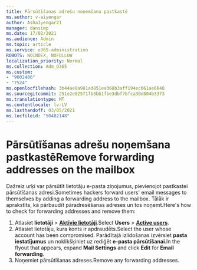 ```yaml
---
title: Pārsūtīšanas adrešu noņemšana pastkastē
ms.author: v-aiyengar
author: AshaIyengar21
manager: dansimp
ms.date: 17/02/2021
ms.audience: Admin
ms.topic: article
ms.service: o365-administration
ROBOTS: NOINDEX, NOFOLLOW
localization_priority: Normal
ms.collection: Adm_O365
ms.custom:
- "9002486"
- "7524"
ms.openlocfilehash: 3b44ae0a981ad851ea368b3aff194ec061ae6648
ms.sourcegitcommit: 251e2e82571fb3bb1fbe3dbf7bfca30e004b3373
ms.translationtype: MT
ms.contentlocale: lv-LV
ms.lasthandoff: 03/05/2021
ms.locfileid: "50482148"
---
```

# <a name="remove-forwarding-addresses-on-the-mailbox"></a><span data-ttu-id="fcba9-102">Pārsūtīšanas adrešu noņemšana pastkastē</span><span class="sxs-lookup"><span data-stu-id="fcba9-102">Remove forwarding addresses on the mailbox</span></span>

<span data-ttu-id="fcba9-103">Dažreiz urķi var pārsūtīt lietotāju e-pasta ziņojumus, pievienojot pastkastei pārsūtīšanas adresi.</span><span class="sxs-lookup"><span data-stu-id="fcba9-103">Sometimes hackers forward users' email messages to themselves by adding a forwarding address to the mailbox.</span></span> <span data-ttu-id="fcba9-104">Tālāk ir aprakstīts, kā pārbaudīt pāradresēšanas adreses un tos noņemt.</span><span class="sxs-lookup"><span data-stu-id="fcba9-104">Here's how to check for forwarding addresses and remove them:</span></span>

1. <span data-ttu-id="fcba9-105">Atlasiet **lietotāji**  >  **[Aktīvie lietotāji](https://go.microsoft.com/fwlink/p/?linkid=834822)**.</span><span class="sxs-lookup"><span data-stu-id="fcba9-105">Select **Users** > **[Active users](https://go.microsoft.com/fwlink/p/?linkid=834822)**.</span></span>
1. <span data-ttu-id="fcba9-106">Atlasiet lietotāju, kura konts ir apdraudēts.</span><span class="sxs-lookup"><span data-stu-id="fcba9-106">Select the user whose account has been compromised.</span></span> <span data-ttu-id="fcba9-107">Parādītajā izlidošanas izvērsiet **pasta iestatījumus** un noklikšķiniet  uz rediģēt **e-pasta pārsūtīšanai**.</span><span class="sxs-lookup"><span data-stu-id="fcba9-107">In the flyout that appears, expand **Mail Settings** and click **Edit** for **Email forwarding**.</span></span>
1. <span data-ttu-id="fcba9-108">Noņemiet pārsūtīšanas adreses.</span><span class="sxs-lookup"><span data-stu-id="fcba9-108">Remove any forwarding addresses.</span></span>
